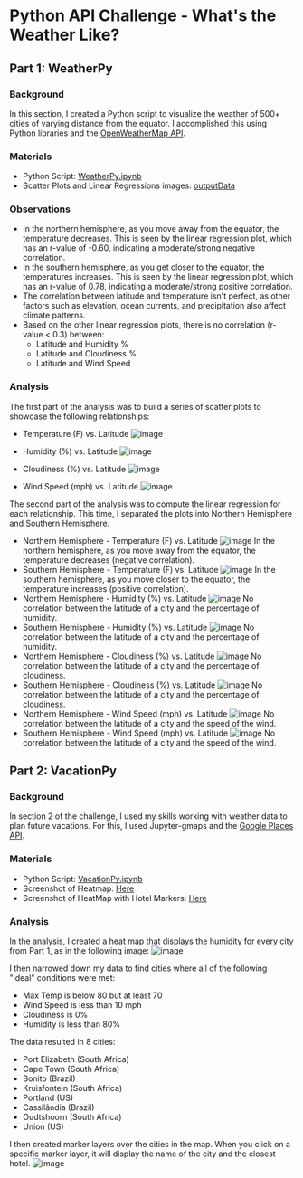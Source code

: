 # Python API Challenge - What's the Weather Like?

## Part 1: WeatherPy

### Background
In this section, I created a Python script to visualize the weather of 500+ cities of varying distance from the equator. I accomplished this using Python libraries and the [OpenWeatherMap API](https://openweathermap.org/api).

### Materials
- Python Script: [WeatherPy.ipynb](/WeatherPy/WeatherPy.ipynb)
- Scatter Plots and Linear Regressions images: [outputData](/WeatherPy/outputData)

### Observations
- In the northern hemisphere, as you move away from the equator, the temperature decreases. This is seen by the linear regression plot, which has an r-value of -0.60, indicating a moderate/strong negative correlation.
- In the southern hemisphere, as you get closer to the equator, the temperatures increases. This is seen by the linear regression plot, which has an r-value of 0.78, indicating a moderate/strong positive correlation.
- The correlation between latitude and temperature isn't perfect, as other factors such as elevation, ocean currents, and precipitation also affect climate patterns.
- Based on the other linear regression plots, there is no correlation (r-value < 0.3) between:
    - Latitude and Humidity %
    - Latitude and Cloudiness %
    - Latitude and Wind Speed

### Analysis
The first part of the analysis was to build a series of scatter plots to showcase the following relationships:
- Temperature (F) vs. Latitude
![image](/WeatherPy/outputData/Latitude%20vs%20Max%20Temperature.png)

- Humidity (%) vs. Latitude
![image](/WeatherPy/outputData/Latitude%20vs%20Humidity.png)

- Cloudiness (%) vs. Latitude
![image](/WeatherPy/outputData/Latitude%20vs%20Cloudiness.png)

- Wind Speed (mph) vs. Latitude
![image](/WeatherPy/outputData/Latitude%20vs%20Wind%20Speed.png)

The second part of the analysis was to compute the linear regression for each relationship. This time, I separated the plots into Northern Hemisphere and Southern Hemisphere. 
- Northern Hemisphere - Temperature (F) vs. Latitude
    ![image](/WeatherPy/outputData/NH%20-%20Max%20Temp%20vs%20Latitude%20Regression.png)
    In the northern hemisphere, as you move away from the equator, the temperature decreases (negative correlation).
- Southern Hemisphere - Temperature (F) vs. Latitude
    ![image](/WeatherPy/outputData/SH%20-%20Max%20Temp%20vs%20Latitude%20Regression.png)
    In the southern hemisphere, as you move closer to the equator, the temperature increases (positive correlation).
- Northern Hemisphere - Humidity (%) vs. Latitude
    ![image](/WeatherPy/outputData/NH%20-%20Humidity%20vs%20Latitude%20Regression.png)
    No correlation between the latitude of a city and the percentage of humidity.
- Southern Hemisphere - Humidity (%) vs. Latitude
    ![image](/WeatherPy/outputData/SH%20-%20Humidity%20vs%20Latitude%20Regression.png)
    No correlation between the latitude of a city and the percentage of humidity.
- Northern Hemisphere - Cloudiness (%) vs. Latitude
    ![image](/WeatherPy/outputData/NH%20-%20Cloudiness%20vs%20Latitude%20Regression.png)
    No correlation between the latitude of a city and the percentage of cloudiness.
- Southern Hemisphere - Cloudiness (%) vs. Latitude
    ![image](/WeatherPy/outputData/SH%20-%20Cloudiness%20vs%20Latitude%20Regression.png)
    No correlation between the latitude of a city and the percentage of cloudiness.
- Northern Hemisphere - Wind Speed (mph) vs. Latitude
    ![image](/WeatherPy/outputData/NH%20-%20Wind%20Speed%20vs%20Latitude%20Regression.png)
    No correlation between the latitude of a city and the speed of the wind.
- Southern Hemisphere - Wind Speed (mph) vs. Latitude
    ![image](/WeatherPy/outputData/SH%20-%20Wind%20Speed%20vs%20Latitude%20Regression.png)
    No correlation between the latitude of a city and the speed of the wind.

## Part 2: VacationPy

### Background
In section 2 of the challenge, I used my skills working with weather data to plan future vacations. For this, I used Jupyter-gmaps and the [Google Places API](https://developers.google.com/maps/documentation/places/web-service/overview).

### Materials
- Python Script: [VacationPy.ipynb](/WeatherPy/VacationPy.ipynb)
- Screenshot of Heatmap: [Here](/WeatherPy/outputData/Humidity%20Heatmap%20(VacationPy).png)
- Screenshot of HeatMap with Hotel Markers: [Here](/WeatherPy/outputData/Humidity%20Heatmap%20with%20Hotels%20(VacationPy).png)

### Analysis
In the analysis, I created a heat map that displays the humidity for every city from Part 1, as in the following image:
![image](/WeatherPy/outputData/Humidity%20Heatmap%20(VacationPy).png)

I then narrowed down my data to find cities where all of the following "ideal" conditions were met:
- Max Temp is below 80 but at least 70
- Wind Speed is less than 10 mph
- Cloudiness is 0%
- Humidity is less than 80%

The data resulted in 8 cities: 
- Port Elizabeth (South Africa)
- Cape Town (South Africa)
- Bonito (Brazil)
- Kruisfontein (South Africa)
- Portland (US)
- Cassilândia (Brazil)
- Oudtshoorn (South Africa)
- Union (US)

I then created marker layers over the cities in the map. When you click on a specific marker layer, it will display the name of the city and the closest hotel.
![image](/WeatherPy/outputData/Humidity%20Heatmap%20with%20Hotels%20(VacationPy).png)
